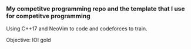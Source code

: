 ### My competitve programming repo and the template that I use for competitve programming

Using C++17 and NeoVim to code and codeforces to train.

Objective: IOI gold
